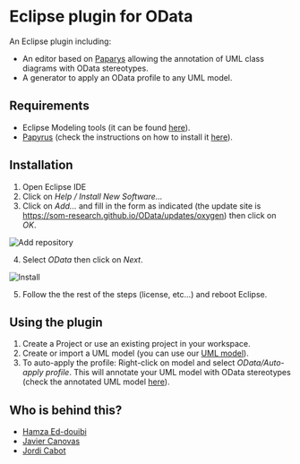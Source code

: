 Eclipse plugin for OData
========

An Eclipse plugin including:

* An editor based on [Paparys](https://eclipse.org/papyrus/ "paparys") allowing the annotation of UML class diagrams with OData stereotypes.
* A generator to apply an OData profile to any UML model.

## Requirements
- Eclipse Modeling tools (it can be found [here](http://www.eclipse.org/downloads/packages/eclipse-modeling-tools/oxygen2)).
- [Papyrus](https://www.eclipse.org/papyrus/) (check the instructions on how to install it [here](http://www.eclipse.org/papyrus/download.html)).

## Installation
1. Open Eclipse IDE
2. Click on *Help / Install New Software...*
3. Click on *Add...* and fill in the form as indicated (the update site is https://som-research.github.io/OData/updates/oxygen) then click on *OK*.

![Add repository](https://som-research.github.io/OData/images/add.PNG)

4. Select *OData* then click on *Next*.

![Install](https://som-research.github.io/openapi-to-uml/images/install.PNG)

5. Follow the the rest of the steps (license, etc...) and reboot Eclipse.

## Using the plugin

1. Create a Project or use an existing project in your workspace.
2. Create or import a UML model (you can use our [UML model](https://som-research.github.io/OData/resources/products.uml)).
3. To auto-apply the profile: Right-click on model and select *OData/Auto-apply profile*. This will annotate your UML model with OData stereotypes (check the annotated UML model [here](https://som-research.github.io/OData/resources/annotated-products.uml)).



Who is behind this?
-----------------------
* [Hamza Ed-douibi](http://github.com/hamzaed/ "Hamza Ed-douibi")
* [Javier Canovas](http://github.com/jlcanovas/ "Javier Canovas")
* [Jordi Cabot](http://github.com/jcabot/ "Jordi Cabot")




